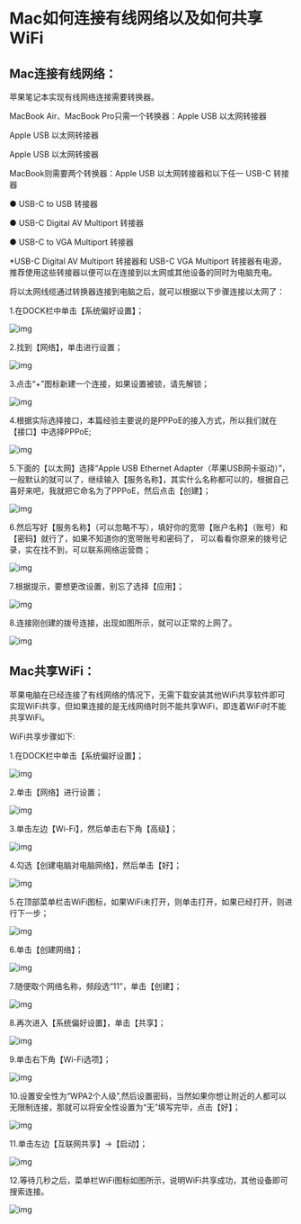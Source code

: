 # Mac如何连接有线网络以及如何共享WiFi

## Mac连接有线网络：

苹果笔记本实现有线网络连接需要转换器。

MacBook Air、MacBook Pro只需一个转换器：Apple USB 以太网转接器

Apple USB 以太网转接器

Apple USB 以太网转接器

MacBook则需要两个转换器：Apple USB 以太网转接器和以下任一 USB-C 转接器

●  USB-C to USB 转接器

● USB-C Digital AV Multiport 转接器

●  USB-C to VGA Multiport 转接器

*USB-C Digital AV Multiport 转接器和 USB-C VGA Multiport 转接器有电源，推荐使用这些转接器以便可以在连接到以太网或其他设备的同时为电脑充电。

将以太网线缆通过转换器连接到电脑之后，就可以根据以下步骤连接以太网了：

1.在DOCK栏中单击【系统偏好设置】；

![img](http://upload-images.jianshu.io/upload_images/1746028-4d905b4eac1827ef.png?imageMogr2/auto-orient/strip%7CimageView2/2/w/1240)

2.找到【网络】，单击进行设置；

![img](http://upload-images.jianshu.io/upload_images/1746028-eaecfee23b9ada00.png?imageMogr2/auto-orient/strip%7CimageView2/2/w/1240)

3.点击“+”图标新建一个连接，如果设置被锁，请先解锁；

![img](http://upload-images.jianshu.io/upload_images/1746028-d7663179ec69bbf4.png?imageMogr2/auto-orient/strip%7CimageView2/2/w/1240)

4.根据实际选择接口，本篇经验主要说的是PPPoE的接入方式，所以我们就在【接口】中选择PPPoE;

![img](http://upload-images.jianshu.io/upload_images/1746028-589a4ceccc58ae61.png?imageMogr2/auto-orient/strip%7CimageView2/2/w/1240)

5.下面的【以太网】选择“Apple USB Ethernet Adapter（苹果USB网卡驱动）”，一般默认的就可以了，继续输入【服务名称】，其实什么名称都可以的，根据自己喜好来吧，我就把它命名为了PPPoE，然后点击【创建】；

![img](http://upload-images.jianshu.io/upload_images/1746028-847a34c1b5d2726f.png?imageMogr2/auto-orient/strip%7CimageView2/2/w/1240)

6.然后写好【服务名称】（可以忽略不写），填好你的宽带【账户名称】（账号）和【密码】就行了，如果不知道你的宽带账号和密码了， 可以看看你原来的拨号记录，实在找不到，可以联系网络运营商；

![img](http://upload-images.jianshu.io/upload_images/1746028-0f0758eae8523b56.png?imageMogr2/auto-orient/strip%7CimageView2/2/w/1240)

7.根据提示，要想更改设置，别忘了选择【应用】；

![img](http://upload-images.jianshu.io/upload_images/1746028-1c9eedcd4b4ae270.png?imageMogr2/auto-orient/strip%7CimageView2/2/w/1240)

8.连接刚创建的拨号连接，出现如图所示，就可以正常的上网了。

![img](http://upload-images.jianshu.io/upload_images/1746028-a722a4b086bbcbde.png?imageMogr2/auto-orient/strip%7CimageView2/2/w/1240)

## Mac共享WiFi：

苹果电脑在已经连接了有线网络的情况下，无需下载安装其他WiFi共享软件即可实现WiFi共享，但如果连接的是无线网络时则不能共享WiFi，即连着WiFi时不能共享WiFi。

WiFi共享步骤如下:

1.在DOCK栏中单击【系统偏好设置】；

![img](http://upload-images.jianshu.io/upload_images/1746028-67f95e9d5bd701db.png?imageMogr2/auto-orient/strip%7CimageView2/2/w/1240)

2.单击【网络】进行设置；

![img](http://upload-images.jianshu.io/upload_images/1746028-e57408e1f4a90051.png?imageMogr2/auto-orient/strip%7CimageView2/2/w/1240)

3.单击左边【Wi-Fi】，然后单击右下角【高级】；

![img](http://upload-images.jianshu.io/upload_images/1746028-8757929f50ae0e15.png?imageMogr2/auto-orient/strip%7CimageView2/2/w/1240)

4.勾选【创建电脑对电脑网络】，然后单击【好】；

![img](http://upload-images.jianshu.io/upload_images/1746028-7ff9e0915106da4c.png?imageMogr2/auto-orient/strip%7CimageView2/2/w/1240)

5.在顶部菜单栏击WiFi图标，如果WiFi未打开，则单击打开，如果已经打开，则进行下一步；

![img](http://upload-images.jianshu.io/upload_images/1746028-413470643ab5438b.png?imageMogr2/auto-orient/strip%7CimageView2/2/w/1240)

6.单击【创建网络】；

![img](http://upload-images.jianshu.io/upload_images/1746028-3f5d48a2eea6eb57.png?imageMogr2/auto-orient/strip%7CimageView2/2/w/1240)

7.随便取个网络名称，频段选“11”，单击【创建】；

![img](http://upload-images.jianshu.io/upload_images/1746028-031b36f386f6964d.png?imageMogr2/auto-orient/strip%7CimageView2/2/w/1240)

8.再次进入【系统偏好设置】，单击【共享】；

![img](http://upload-images.jianshu.io/upload_images/1746028-4b6337f761db61d3.png?imageMogr2/auto-orient/strip%7CimageView2/2/w/1240)

9.单击右下角【Wi-Fi选项】；

![img](http://upload-images.jianshu.io/upload_images/1746028-73a615dc9a20dcc2.png?imageMogr2/auto-orient/strip%7CimageView2/2/w/1240)

10.设置安全性为“WPA2个人级”,然后设置密码，当然如果你想让附近的人都可以无限制连接，那就可以将安全性设置为“无”填写完毕，点击【好】；

![img](http://upload-images.jianshu.io/upload_images/1746028-8ef998a2804b7743.png?imageMogr2/auto-orient/strip%7CimageView2/2/w/1240)

11.单击左边【互联网共享】→【启动】；

![img](http://upload-images.jianshu.io/upload_images/1746028-65b8912c30f40ec1.png?imageMogr2/auto-orient/strip%7CimageView2/2/w/1240)

12.等待几秒之后，菜单栏WiFi图标如图所示，说明WiFi共享成功，其他设备即可搜索连接。

![img](http://upload-images.jianshu.io/upload_images/1746028-505d9139f28ecbcf.png?imageMogr2/auto-orient/strip%7CimageView2/2/w/1240)